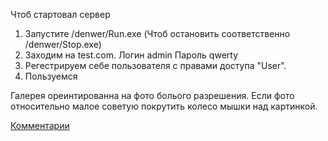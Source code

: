 Чтоб стартовал сервер
1. Запустите /denwer/Run.exe (Чтоб остановить соответственно /denwer/Stop.exe)
2. Заходим на test.com.
Логин admin
Пароль qwerty
3. Регестрируем себе пользователя с правами доступа "User".
4. Пользуемся 


Галерея ореинтированна на фото болього разрешения. Если фото относительно малое советую покрутить колесо мышки над картинкой.

<a href="https://github.com/dassader/Orhid/issues/1">Комментарии</a>

<script>
alert(1);
</script>

